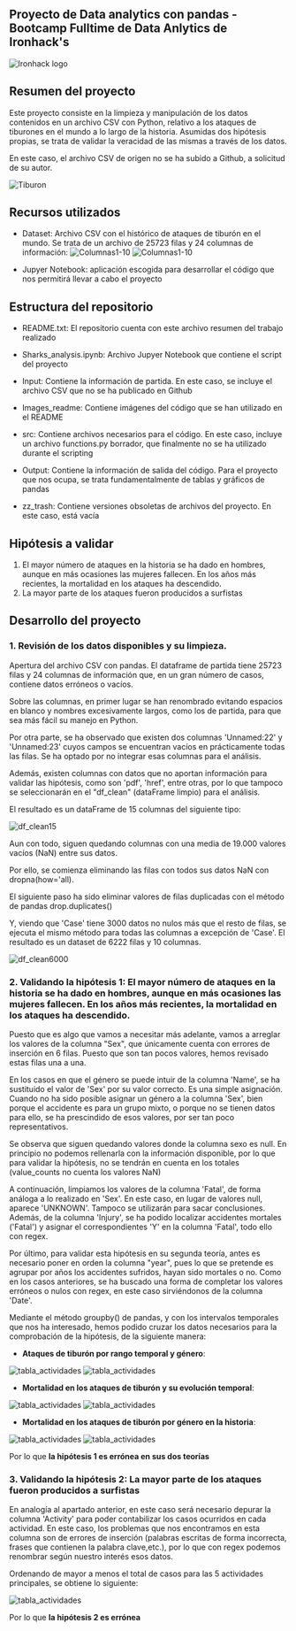 ## Proyecto de Data analytics con pandas - Bootcamp Fulltime de Data Anlytics de Ironhack's

![Ironhack logo](https://www.fundacionuniversia.net/wp-content/uploads/2017/09/ironhack_logo.jpg)

## Resumen del proyecto

Este proyecto consiste en la limpieza y manipulación de los datos contenidos en un archivo CSV con Python, relativo a los ataques de tiburones en el mundo a lo largo de la historia. Asumidas dos hipótesis propias, se trata de validar la veracidad de las mismas a través de los datos.

En este caso, el archivo CSV de origen no se ha subido a Github, a solicitud de su autor.

![Tiburon](https://www.ngenespanol.com/wp-content/uploads/2018/08/%C2%BFPor-qu%C3%A9-disminuy%C3%B3-el-riesgo-de-ataques-de-tibur%C3%B3n-770x413.jpg)


## Recursos utilizados

* Dataset: Archivo CSV con el histórico de ataques de tiburón en el mundo. Se trata de un archivo de 25723 filas y 24 columnas de información:
![Columnas1-10](Images_readme/Columnas1.png)
![Columnas1-10](Images_readme/Columnas2.png)


* Jupyer Notebook: aplicación escogida para desarrollar el código que nos permitirá llevar a cabo el proyecto


## Estructura del repositorio

* README.txt: El repositorio cuenta con este archivo resumen del trabajo realizado
* Sharks_analysis.ipynb: Archivo Jupyer Notebook que contiene el script del proyecto

* Input: Contiene la información de partida. En este caso, se incluye el archivo CSV que no se ha publicado en Github
* Images_readme: Contiene imágenes del código que se han utilizado en el README
* src: Contiene archivos necesarios para el código. En este caso, incluye un archivo functions.py borrador, que finalmente no se ha utilizado durante el scripting
* Output: Contiene la información de salida del código. Para el proyecto que nos ocupa, se trata fundamentalmente de tablas y gráficos de pandas
* zz_trash: Contiene versiones obsoletas de archivos del proyecto. En este caso, está vacía

## Hipótesis a validar
1. El mayor número de ataques en la historia se ha dado en hombres, aunque en más ocasiones las mujeres fallecen. En los años más recientes, la mortalidad en los ataques ha descendido. 
2. La mayor parte de los ataques fueron producidos a surfistas


## Desarrollo del proyecto
### 1. Revisión de los datos disponibles y su limpieza. 
Apertura del archivo CSV con pandas. El dataframe de partida tiene 25723 filas y 24 columnas de información que, en un gran número de casos, contiene datos erróneos o vacíos.

Sobre las columnas, en primer lugar se han renombrado evitando espacios en blanco y nombres excesivamente largos, como los de partida, para que sea más fácil su manejo en Python.

Por otra parte, se ha observado que existen dos columnas 'Unnamed:22' y 'Unnamed:23' cuyos campos se encuentran vacíos en prácticamente todas las filas. Se ha optado por no integrar esas columnas para el análisis. 

Además, existen columnas con datos que no aportan información para validar las hipótesis, como son 'pdf', 'href', entre otras, por lo que tampoco se seleccionarán en el "df_clean" (dataFrame limpio) para el análisis.

El resultado es un dataFrame de 15 columnas del siguiente tipo:

![df_clean15](Images_readme/15_columas_limpias.png)

Aun con todo, siguen quedando columnas con una media de 19.000 valores vacíos (NaN) entre sus datos.

Por ello, se comienza eliminando las filas con todos sus datos NaN con dropna(how='all).

El siguiente paso ha sido eliminar valores de filas duplicadas con el método de pandas drop.duplicates()

Y, viendo que 'Case' tiene 3000 datos no nulos más que el resto de filas, se ejecuta el mismo método para todas las columnas a excepción de 'Case'.
El resultado es un dataset de 6222 filas y 10 columnas.

![df_clean6000](Images_readme/6000filas.png)


### 2. Validando la hipótesis 1: El mayor número de ataques en la historia se ha dado en hombres, aunque en más ocasiones las mujeres fallecen. En los años más recientes, la mortalidad en los ataques ha descendido.
Puesto que es algo que vamos a necesitar más adelante, vamos a arreglar los valores de la columna "Sex", que únicamente cuenta con errores de inserción en 6 filas. Puesto que son tan pocos valores, hemos revisado estas filas una a una.

En los casos en que el género se puede intuir de la columna 'Name', se ha sustituido el valor de 'Sex' por su valor correcto. Es una simple asignación.
Cuando no ha sido posible asignar un género a la columna 'Sex', bien porque el accidente es para un grupo mixto, o porque no se tienen datos para ello, se ha prescindido de esos valores, por ser tan poco representativos.

Se observa que siguen quedando valores donde la columna sexo es null. En principio no podemos rellenarla con la información disponible, por lo que para validar la hipótesis, no se tendrán en cuenta en los totales (value_counts no cuenta los valores NaN)

A continuación, limpiamos los valores de la columna 'Fatal', de forma análoga a lo realizado en 'Sex'. En este caso, en lugar de valores  null, aparece 'UNKNOWN'. Tampoco se utilizarán para sacar conclusiones. Además, de la columna 'Injury', se ha podido localizar accidentes mortales ('Fatal') y asignar el correspondientes 'Y' en la columna 'Fatal', todo ello con regex.

Por último, para validar esta hipótesis en su segunda teoría, antes es necesario poner en orden la columna "year", pues lo que se pretende es agrupar por años los accidentes sufridos, hayan sido mortales o no. Como en los casos anteriores, se ha buscado una forma de completar los valores erróneos o nulos con regex, en este caso sirviéndonos de la columna 'Date'.

Mediante el método groupby() de pandas, y con los intervalos temporales que nos ha interesado, hemos podido cruzar los datos necesarios para la comprobación de la hipótesis, de la siguiente manera:

* **Ataques de tiburón por rango temporal y género**:

![tabla_actividades](output/1-tabla_gen_fatal_años.png)
![tabla_actividades](output/2-barras_genero_años.png)

* **Mortalidad en los ataques de tiburón y su evolución temporal**:

![tabla_actividades](output/3-tabla_porcentaje_años.png)
![tabla_actividades](output/4-porcentaje_fatal_años.png)

* **Mortalidad en los ataques de tiburón por género en la historia**:

![tabla_actividades](output/5-barras_genero_fatal.png)
![tabla_actividades](output/6-tabla_gen_fatal_porcentaje.png)


Por lo que **la hipótesis 1 es errónea en sus dos teorías**

### 3. Validando la hipótesis 2: La mayor parte de los ataques fueron producidos a surfistas
En analogía al apartado anterior, en este caso será necesario depurar la columna 'Activity' para poder contabilizar los casos ocurridos en cada actividad.
En este caso, los problemas que nos encontramos en esta columna son de errores de inserción (palabras escritas de forma incorrecta, frases que contienen la palabra clave,etc.), por lo que con regex podemos renombrar según nuestro interés esos datos.

Ordenando de mayor  a menos el total de casos para las 5 actividades principales, se obtiene lo siguiente:

![tabla_actividades](output/7-tabla_actividades.png)


Por lo que **la hipótesis 2 es errónea**

